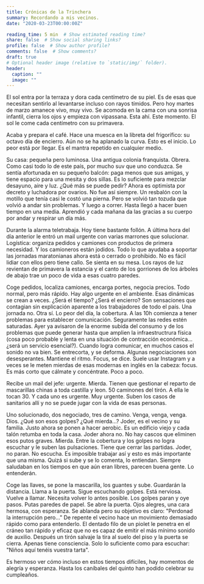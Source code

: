 ```yaml
---
title: Crónicas de la Trinchera
summary: Recordando a mis vecinos.   
date: "2020-03-23T00:00:00Z"

reading_time: 5 min  # Show estimated reading time?
share: false  # Show social sharing links?
profile: false  # Show author profile?
comments: false  # Show comments?
draft: true
# Optional header image (relative to `static/img/` folder).
header:
  caption: ""
  image: ""
---
```

El sol entra por la terraza y dora cada centímetro de su piel. Es de esas que necesitan sentirlo al levantarse incluso con rayos tímidos. Pero hoy martes de marzo amanece vivo, muy vivo. Se acomoda en la cama con una sonrisa infantil, cierra los ojos y empieza con vipassana. Esta ahí. Este momento. El sol le come cada centímetro con su primavera.

Acaba y prepara el café. Hace una muesca en la libreta del frigorífico: su octavo día de encierro. Aún no se ha aplanado la curva. Esto es el inicio. Lo peor está por llegar. Es el mantra repetido en cualquier medio.

Su casa: pequeña pero luminosa. Una antigua colonia franquista. Obrera. Como casi todo lo de este país, por mucho suv que uno conduzca. Se sentía afortunada en su pequeño balcón: paga menos que sus amigas, y tiene espacio para una mesita y dos sillas. Es lo suficiente para mezclar desayuno, aire y luz. ¿Qué más se puede pedir? Ahora es optimista por decreto y luchadora por ovarios. No fue así siempre. Un resbalón con la motillo que tenía casi le costó una pierna. Pero se volvió tan tozuda que volvió a andar sin problemas. Y luego a correr. Hasta llegó a hacer buen tiempo en una media. Aprendió y cada mañana da las gracias a su cuerpo por andar y respirar un día más.

Durante la alarma teletrabaja. Hoy tiene bastante follón. A última hora del día anterior le entró un mail urgente con varias marrones que solucionar. Logística: organiza pedidos y camiones con productos de primera necesidad. Y los camioneros están jodidos. Todo lo que ayudaba a soportar las jornadas maratonianas ahora está o cerrado o prohibido. No es fácil lidiar con ellos pero tiene callo. Se sienta en su mesa. Los rayos de luz revientan de primavera la estancia y el canto de los gorriones de los árboles de abajo trae un poco de vida a esas cuatro paredes.

Coge pedidos, localiza camiones, encarga portes, negocia precios. Todo normal, pero más rápido. Hay algo urgente en el ambiente. Esas dinámicas se crean a veces. ¿Será el tiempo? ¿Será el encierro? Son sensaciones que contagian sin explicación aparente a los trabajadores de todo el país. Una jornada no. Otra sí. Lo peor del día, la cobertura. A las 10h comienza a tener problemas para establecer comunicación. Seguramente las redes estén saturadas. Ayer ya avisaron de la enorme subida del consumo y de los problemas que puede generar hasta que amplien la infraestructrura física (cosa poco probable y lenta en una situación de contracción económica...¿será un servicio esencial?). Cuando logra comunicar, en muchos casos el sonido no va bien. Se entrecorta, y se deforma. Algunas negociaciones son desesperantes. Mantiene el ritmo. Focus, se dice. Suele usar Instagram y a veces se le meten mierdas de esas modernas en inglés en la cabeza: focus. Es más corto que cálmate y concéntrate. Poco a poco.

Recibe un mail del jefe: urgente. Mierda. Tienen que gestionar el reparto de mascarillas chinas a toda castilla y leon. 50 caminones del tirón. A ella le tocan 30. Y cada uno es urgente. Muy urgente. Suben los casos de sanitarios allí y no se puede jugar con la vida de esas personas.

Uno solucionado, dos negociado, tres de camino. Venga, venga, venga. Dios. ¿Qué son esos golpes? ¿Qué mierda...? Joder, es el vecino y su familia. Justo ahora se ponen a hacer aerobic. Es un edificio viejo y cada talón retumba en toda la casa. Joder ahora no. No hay cascos que eliminen esos putos graves. Mierda. Entre la cobertura y los golpes no logra escuchar y le suben las pulsaciones. Tiene que cerrar las partidas. Joder, no paran. No escucha. Es imposible trabajar así y esto es más importante que una misma. Quizá si sube y se lo comenta, lo entiendan. Siempre saludaban en los tiempos en que aún eran libres, parecen buena gente. Lo entenderán.

Coge las llaves, se pone la mascarilla, los guantes y sube. Guardarán la distancia. Llama a la puerta. Sigue escuchando golpes. Está nerviosa. Vuelve a llamar. Necesita volver lo antes posible. Los golpes paran y oye pasos. Putas paredes de papel. Se abre la puerta. Ojos alegres, una cara hermosa, con esperanza. Se ablanda pero su objetivo es claro: "Perdonad la interrupción pero..." De repente el vecino hace un movimiento demasiado rápido como para entenderlo. El dentado filo de un piolet le penetra en el cráneo tan rápido y eficaz que no es capaz de emitir el más mínimo sonido de auxilio. Después un tirón salvaje la tira al suelo del piso y la puerta se cierra. Apenas tiene consciencia. Solo lo suficiente como para escuchar: "Niños aquí tenéis vuestra tarta".

Es hermoso ver cómo incluso en estos tiempos difíciles, hay momentos de alegría y esperanza. Hasta los caníbales del quinto han podido celebrar su cumpleaños.
